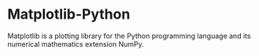 # Matplotlib-Python
Matplotlib is a plotting library for the Python programming language and its numerical mathematics extension NumPy.
